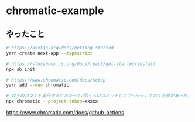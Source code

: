 # chromatic-example

## やったこと

```sh
# https://nextjs.org/docs/getting-started
yarn create next-app --typescript

# https://storybook.js.org/docs/react/get-started/install
npx sb init

# https://www.chromatic.com/docs/setup
yarn add --dev chromatic

# 以下のコマンド実行するにあたって2回くらいコミットしてプッシュしておく必要があった。謎。
npx chromatic --project-token=xxxxx

```

https://www.chromatic.com/docs/github-actions
